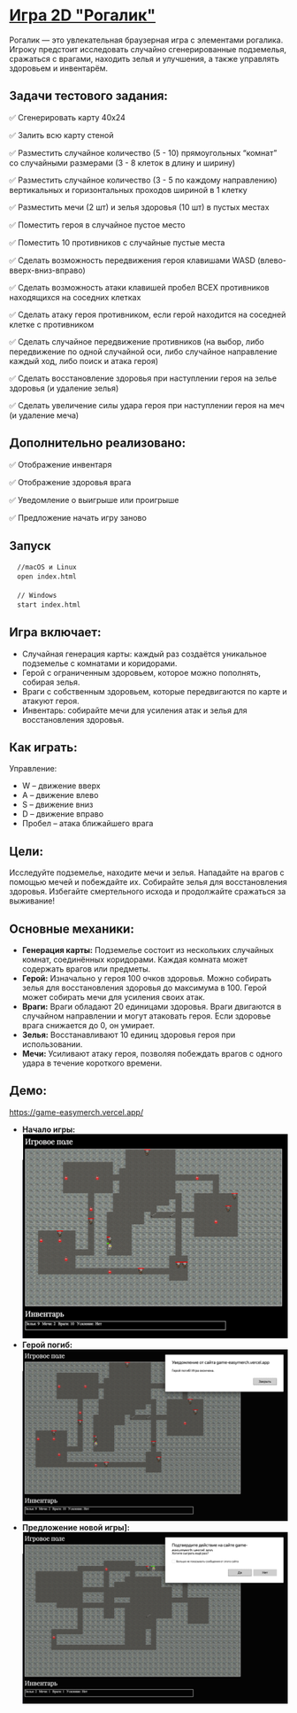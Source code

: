# [Игра 2D "Рогалик"](https://game-easymerch.vercel.app/)

Рогалик — это увлекательная браузерная игра с элементами рогалика. Игроку предстоит исследовать случайно сгенерированные подземелья, сражаться с врагами, находить зелья и улучшения, а также управлять здоровьем и инвентарём.

## Задачи тестового задания:
✅ Сгенерировать карту 40x24

✅ Залить всю карту стеной

✅ Разместить случайное количество (5 - 10) прямоугольных “комнат” со случайными размерами (3 - 8 клеток в длину и ширину)

✅ Разместить случайное количество (3 - 5 по каждому направлению)
вертикальных и горизонтальных проходов шириной в 1 клетку

✅ Разместить мечи (2 шт) и зелья здоровья (10 шт) в пустых местах

✅ Поместить героя в случайное пустое место

✅ Поместить 10 противников с случайные пустые места

✅ Сделать возможность передвижения героя клавишами WASD
(влево-вверх-вниз-вправо)

✅ Сделать возможность атаки клавишей пробел ВСЕХ противников
находящихся на соседних клетках

✅ Сделать атаку героя противником, если герой находится на соседней клетке с противником

✅ Сделать случайное передвижение противников (на выбор, либо передвижение по одной случайной оси, либо случайное направление каждый ход, либо поиск и атака героя)

✅ Сделать восстановление здоровья при наступлении героя на зелье
здоровья (и удаление зелья)

✅ Сделать увеличение силы удара героя при наступлении героя на меч
(и удаление меча)

## Дополнительно реализовано:

✅ Отображение инвентаря

✅ Отображение здоровья врага

✅ Уведомление о выигрыше или проигрыше

✅ Предложение начать игру заново

## Запуск

```sh
  //macOS и Linux
  open index.html
  
  // Windows
  start index.html
```

## Игра включает:

- Случайная генерация карты: каждый раз создаётся уникальное подземелье с комнатами и коридорами.
- Герой с ограниченным здоровьем, которое можно пополнять, собирая зелья.
- Враги с собственным здоровьем, которые передвигаются по карте и атакуют героя.
- Инвентарь: собирайте мечи для усиления атак и зелья для восстановления здоровья.

## Как играть:

Управление:

- W – движение вверх
- A – движение влево
- S – движение вниз
- D – движение вправо
- Пробел – атака ближайшего врага

## Цели:

Исследуйте подземелье, находите мечи и зелья.
Нападайте на врагов с помощью мечей и побеждайте их.
Собирайте зелья для восстановления здоровья.
Избегайте смертельного исхода и продолжайте сражаться за выживание!

## Основные механики:

- **Генерация карты:**
  Подземелье состоит из нескольких случайных комнат, соединённых коридорами.
  Каждая комната может содержать врагов или предметы.
- **Герой:**
  Изначально у героя 100 очков здоровья.
  Можно собирать зелья для восстановления здоровья до максимума в 100.
  Герой может собирать мечи для усиления своих атак.
- **Враги:**
  Враги обладают 20 единицами здоровья.
  Враги двигаются в случайном направлении и могут атаковать героя.
  Если здоровье врага снижается до 0, он умирает.
- **Зелья:**
  Восстанавливают 10 единиц здоровья героя при использовании.
- **Мечи:**
  Усиливают атаку героя, позволяя побеждать врагов с одного удара в течение короткого времени.

## Демо:

https://game-easymerch.vercel.app/
- **Начало игры:**
![Начало игры](./images/game.png)
- **Герой погиб:**
![Герой погиб](./images/gameover.png)
- **Предложение новой игры]:**
![предложение новой игры](./images/gamealert.png)
